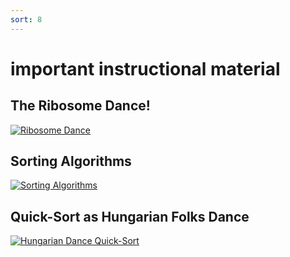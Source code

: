 ```yaml
---
sort: 8
---
```

# important instructional material

## The Ribosome Dance! 
[![Ribosome Dance](http://img.youtube.com/vi/WTRmvnlNVw4/0.jpg)](http://www.youtube.com/watch?v=WTRmvnlNVw4 "Ribosome Dance")

## Sorting Algorithms 
[![Sorting Algorithms](http://img.youtube.com/vi/kPRA0W1kECg/0.jpg)](http://www.youtube.com/watch?v=kPRA0W1kECg "Sorting Algorithms")

## Quick-Sort as Hungarian Folks Dance
[![Hungarian Dance Quick-Sort](http://img.youtube.com/vi/ywWBy6J5gz8/0.jpg)](http://www.youtube.com/watch?v=ywWBy6J5gz8 "Hungary Dance Quick Sort")
